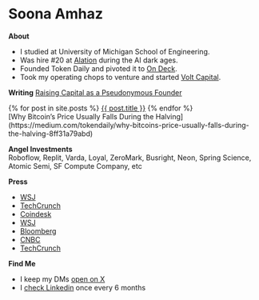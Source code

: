 Soona Amhaz
=====
**About**  
* I studied at University of Michigan School of Engineering.  
* Was hire #20 at <a href="https://techcrunch.com/2022/11/02/alation-bags-123m-at-a-1-7b-valuation-for-its-data-cataloging-software/">Alation</a> during the AI dark ages.  
* Founded Token Daily and pivoted it to <a href="https://www.notboring.co/p/whats-on-deck-for-on-deck/">On Deck</a>.  
* Took my operating chops to venture and started <a href="https://volt.capital/">Volt Capital</a>.   


**Writing**
[Raising Capital as a Pseudonymous Founder](https://soona.mirror.xyz/Or4pMNQKOgmDIrHkbbP0NF5lxXqOh-RNpCRtqeWupGA)  
<div class="post-list">
{% for post in site.posts %}
<a href="{{ post.url }}">{{ post.title }}</a>
{% endfor %}
</div>
[Why Bitcoin’s Price Usually Falls During the Halving](https://medium.com/tokendaily/why-bitcoins-price-usually-falls-during-the-halving-8ff31a79abd)  

**Angel Investments**  
Roboflow, Replit, Varda, Loyal, ZeroMark, Busright, Neon, Spring Science, Atomic Semi, SF Compute Company, etc

**Press**
* [WSJ](https://www.wsj.com/articles/volt-capital-raises-new-50-million-crypto-fund-11653480001)
* [TechCrunch](https://techcrunch.com/2022/05/25/volt-capital-debuts-second-50m-fund-backed-by-several-of-cryptos-kingmakers/)
* [Coindesk](https://www.coindesk.com/business/2022/05/25/soona-amhazs-volt-debuts-50m-crypto-fund-backed-by-marc-andreessen-chris-dixon/)
* [WSJ](https://www.wsj.com/articles/crypto-venture-funds-look-for-an-edge-in-a-crowded-market-11639396803?st=kbziskahvc9ttq8&reflink=share_mobilewebshare)
* [Bloomberg](https://www.bloomberg.com/news/videos/2021-04-28/focusing-investments-on-crypto-equity-companies-soona-amhaz-video)
* [CNBC](https://www.cnbc.com/video/2021/04/13/more-crypto-companies-to-come-says-soona-amhaz-of-coinbases-direct-listing.html)
* [TechCrunch](https://techcrunch.com/2021/02/09/meet-the-entrepreneurs-bringing-bitcoin-to-institutions/)

**Find Me**  
* I keep my DMs [open on X](https://x.com/soona)  
* I [check Linkedin](https://www.linkedin.com/in/amhaz/) once every 6 months

